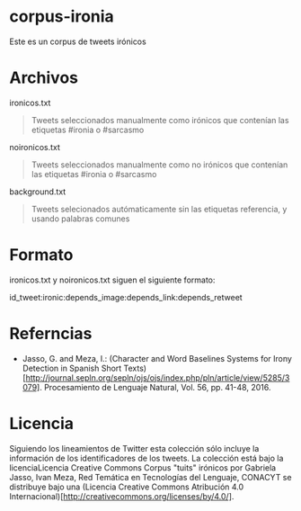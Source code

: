 # corpus-ironia
Este es un corpus de tweets irónicos

# Archivos

ironicos.txt

  > Tweets seleccionados manualmente como irónicos que contenían las etiquetas #ironia o #sarcasmo
  
noironicos.txt

  > Tweets seleccionados manualmente como no irónicos que contenían las etiquetas #ironia o #sarcasmo
  
background.txt

  > Tweets selecionados autómaticamente sin las etiquetas referencia, y usando palabras comunes
  
# Formato

ironicos.txt y noironicos.txt siguen el siguiente formato:

  id_tweet:ironic:depends_image:depends_link:depends_retweet
  
# Referncias

* Jasso, G. and Meza, I.: (Character and Word Baselines Systems for Irony Detection in Spanish Short Texts)[http://journal.sepln.org/sepln/ojs/ojs/index.php/pln/article/view/5285/3079]. Procesamiento de Lenguaje Natural, Vol. 56, pp. 41-48, 2016.

# Licencia

Siguiendo los lineamientos de Twitter esta colección sólo incluye la información de los identificadores de los tweets. La colección está bajo la licenciaLicencia Creative Commons Corpus "tuits" irónicos por Gabriela Jasso, Ivan Meza, Red Temática en Tecnologías del Lenguaje, CONACYT se distribuye bajo una (Licencia Creative Commons Atribución 4.0 Internacional)[http://creativecommons.org/licenses/by/4.0/].
